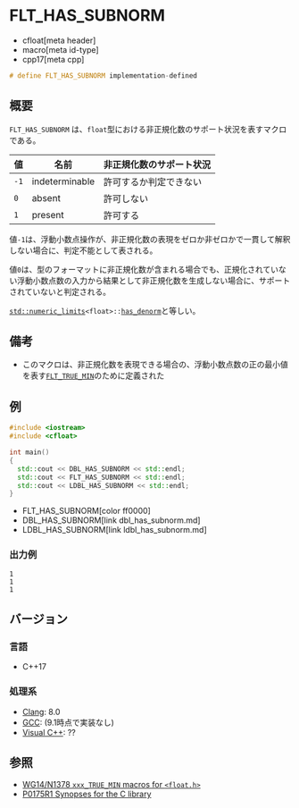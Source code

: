 # FLT_HAS_SUBNORM
* cfloat[meta header]
* macro[meta id-type]
* cpp17[meta cpp]

```cpp
# define FLT_HAS_SUBNORM implementation-defined
```

## 概要
`FLT_HAS_SUBNORM` は、`float`型における非正規化数のサポート状況を表すマクロである。

| 値   | 名前 | 非正規化数のサポート状況 |
|------|------|--------------------------|
| `-1` | indeterminable | 許可するか判定できない   |
| `0`  | absent         | 許可しない               |
| `1`  | present        | 許可する                 |

値`-1`は、浮動小数点操作が、非正規化数の表現をゼロか非ゼロかで一貫して解釈しない場合に、判定不能として表される。

値`0`は、型のフォーマットに非正規化数が含まれる場合でも、正規化されていない浮動小数点数の入力から結果として非正規化数を生成しない場合に、サポートされていないと判定される。

[`std::numeric_limits`](/reference/limits/numeric_limits.md)`<float>::`[`has_denorm`](/reference/limits/numeric_limits/has_denorm.md)と等しい。


## 備考
- このマクロは、非正規化数を表現できる場合の、浮動小数点数の正の最小値を表す[`FLT_TRUE_MIN`](flt_true_min.md)のために定義された


## 例
```cpp example
#include <iostream>
#include <cfloat>

int main()
{
  std::cout << DBL_HAS_SUBNORM << std::endl;
  std::cout << FLT_HAS_SUBNORM << std::endl;
  std::cout << LDBL_HAS_SUBNORM << std::endl;
}
```
* FLT_HAS_SUBNORM[color ff0000]
* DBL_HAS_SUBNORM[link dbl_has_subnorm.md]
* LDBL_HAS_SUBNORM[link ldbl_has_subnorm.md]

### 出力例
```
1
1
1
```

## バージョン
### 言語
- C++17

### 処理系
- [Clang](/implementation.md#clang): 8.0
- [GCC](/implementation.md#gcc): (9.1時点で実装なし)
- [Visual C++](/implementation.md#visual_cpp): ??


## 参照
- [WG14/N1378 `xxx_TRUE_MIN` macros for `<float.h>`](http://www.open-std.org/jtc1/sc22/wg14/www/docs/n1378.htm)
- [P0175R1 Synopses for the C library](http://www.open-std.org/jtc1/sc22/wg21/docs/papers/2016/p0175r1.html)
